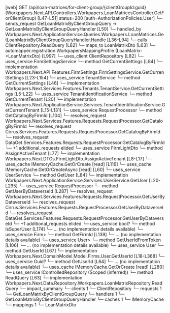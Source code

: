 [web] GET /api/loan-matrices/for-client-group/{clientGroupId:guid}  (Workpapers.Next.API.Controllers.Workpapers.LoanMatricesController.GetForClientGroup)  [L47–L51] status=200 [auth=AuthorizationPolicies.User]
  └─ sends_request GetLoanMatrixByClientGroupQuery -> GetLoanMatrixByClientGroupQueryHandler [L50]
    └─ handled_by Workpapers.Next.ApplicationService.Queries.Workpapers.LoanMatrices.GetLoanMatrixByClientGroupQueryHandler.Handle [L36–L94]
      └─ calls ClientRepository.ReadQuery [L82]
      └─ maps_to LoanMatrixDto [L63]
        └─ automapper.registration WorkpapersMappingProfile (LoanMatrix->LoanMatrixDto) [L997]
      └─ uses_client ClientRepository [L82]
      └─ uses_service FirmSettingsService
        └─ method GetCurrentSettings [L84]
          └─ implementation Workpapers.Next.API.Features.FirmSettings.FirmSettingsService.GetCurrentSettings [L23-L154]
            └─ uses_service TenantService
              └─ method GetCurrentSettings [L46]
                └─ implementation Workpapers.Next.Services.Features.Tenants.TenantService.GetCurrentSettings [L5-L22]
                  └─ uses_service TenantIdentificationService
                    └─ method GetCurrentTenant [L20]
                      └─ implementation Workpapers.Next.ApplicationService.Services.TenantIdentificationService.GetCurrentTenant [L15-L131]
                        └─ uses_service RequestProcessor
                          └─ method GetCatalogByFirmId [L104]
                            └─ resolves_request Workpapers.Next.Services.Features.Requests.RequestProcessor.GetCatalogByFirmId
                            └─ resolves_request Cirrus.Services.Features.Requests.RequestProcessor.GetCatalogByFirmId
                            └─ resolves_request DataGet.Services.Features.Requests.RequestProcessor.GetCatalogByFirmId
                            └─ +1 additional_requests elided
                        └─ uses_service FirmLightDto
                          └─ method AssignActiveTenant [L77]
                            └─ implementation Workpapers.Next.DTOs.FirmLightDto.AssignActiveTenant [L8-L17]
                        └─ uses_cache IMemoryCache.GetOrCreate [read] [L116]
            └─ uses_cache IMemoryCache.GetOrCreateAsync [read] [L60]
      └─ uses_service UserService
        └─ method GetUser [L84]
          └─ implementation Workpapers.Next.ApplicationService.Services.UserService.GetUser [L20-L295]
            └─ uses_service RequestProcessor
              └─ method GetUserByDataverseId [L287]
                └─ resolves_request Workpapers.Next.Services.Features.Requests.RequestProcessor.GetUserByDataverseId
                └─ resolves_request Cirrus.Services.Features.Requests.RequestProcessor.GetUserByDataverseId
                └─ resolves_request DataGet.Services.Features.Requests.RequestProcessor.GetUserByDataverseId
                └─ +1 additional_requests elided
            └─ uses_service bool?
              └─ method IsSuperUser [L174]
                └─ ... (no implementation details available)
            └─ uses_service Firm>
              └─ method GetFirmId [L139]
                └─ ... (no implementation details available)
            └─ uses_service User>
              └─ method GetUserIdFromToken [L106]
                └─ ... (no implementation details available)
            └─ uses_service User
              └─ method GetUserId [L67]
                └─ implementation Workpapers.Next.DomainModel.Model.Firms.User.GetUserId [L18-L368]
            └─ uses_service Guid?
              └─ method GetUserId [L64]
                └─ ... (no implementation details available)
            └─ uses_cache IMemoryCache.GetOrCreate [read] [L280]
      └─ uses_service IControlledRepository<LoanMatrix> (Scoped (inferred))
        └─ method ReadQuery [L63]
          └─ implementation Workpapers.Next.Data.Repository.Workpapers.LoanMatrixRepository.ReadQuery
  └─ impact_summary
    └─ clients 1
      └─ ClientRepository
    └─ requests 1
      └─ GetLoanMatrixByClientGroupQuery
    └─ handlers 1
      └─ GetLoanMatrixByClientGroupQueryHandler
    └─ caches 1
      └─ IMemoryCache
    └─ mappings 1
      └─ LoanMatrixDto

